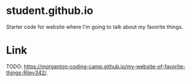 # student.github.io
Starter code for website where I'm going to talk about my favorite things.

# Link
TODO:  https://morganton-coding-camp.github.io/my-website-of-favorite-things-Riley342/. 

